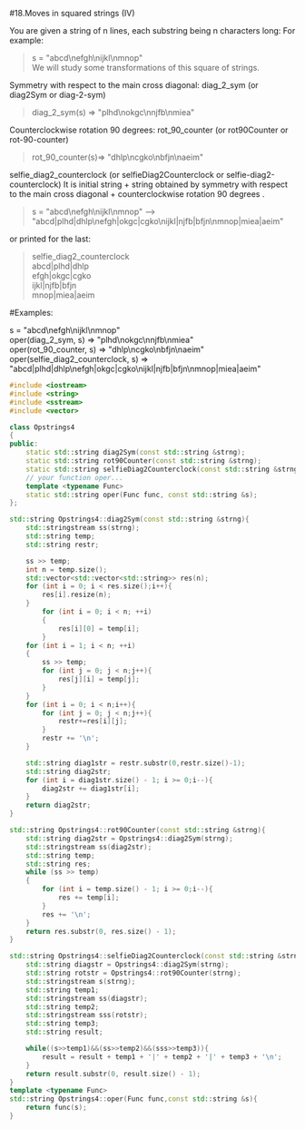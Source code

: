 #18.Moves in squared strings (IV)

You are given a string of n lines, each substring being n characters long: For example:

>s = "abcd\nefgh\nijkl\nmnop"  
We will study some transformations of this square of strings.

   Symmetry with respect to the main cross diagonal: diag_2_sym (or diag2Sym or diag-2-sym)

  >diag_2_sym(s) => "plhd\nokgc\nnjfb\nmiea"

   Counterclockwise rotation 90 degrees: rot_90_counter (or rot90Counter or rot-90-counter)

   >rot_90_counter(s)=> "dhlp\ncgko\nbfjn\naeim"

   selfie_diag2_counterclock (or selfieDiag2Counterclock or selfie-diag2-counterclock) It is initial string + string obtained by symmetry with respect to the main cross diagonal + counterclockwise rotation 90 degrees .

   >s = "abcd\nefgh\nijkl\nmnop" --> 
    "abcd|plhd|dhlp\nefgh|okgc|cgko\nijkl|njfb|bfjn\nmnop|miea|aeim"

   or printed for the last:

>selfie_diag2_counterclock  
abcd|plhd|dhlp  
efgh|okgc|cgko  
ijkl|njfb|bfjn  
mnop|miea|aeim  

#Examples:

s = "abcd\nefgh\nijkl\nmnop"  
oper(diag_2_sym, s) => "plhd\nokgc\nnjfb\nmiea"  
oper(rot_90_counter, s) => "dhlp\ncgko\nbfjn\naeim"  
oper(selfie_diag2_counterclock, s) => "abcd|plhd|dhlp\nefgh|okgc|cgko\nijkl|njfb|bfjn\nmnop|miea|aeim"

```cpp
#include <iostream>
#include <string>
#include <sstream>
#include <vector>

class Opstrings4
{
public:
    static std::string diag2Sym(const std::string &strng);
    static std::string rot90Counter(const std::string &strng);
    static std::string selfieDiag2Counterclock(const std::string &strng);
    // your function oper...
    template <typename Func>
    static std::string oper(Func func, const std::string &s);
};

std::string Opstrings4::diag2Sym(const std::string &strng){
    std::stringstream ss(strng);
    std::string temp;
    std::string restr;

    ss >> temp;
    int n = temp.size();
    std::vector<std::vector<std::string>> res(n);
    for (int i = 0; i < res.size();i++){
        res[i].resize(n);
    }
        for (int i = 0; i < n; ++i)
        {
            res[i][0] = temp[i];
        }
    for (int i = 1; i < n; ++i)
    {
        ss >> temp;
        for (int j = 0; j < n;j++){
            res[j][i] = temp[j];
        }
    }
    for (int i = 0; i < n;i++){
        for (int j = 0; j < n;j++){
            restr+=res[i][j];
        }
        restr += '\n';
    }

    std::string diag1str = restr.substr(0,restr.size()-1);
    std::string diag2str;
    for (int i = diag1str.size() - 1; i >= 0;i--){
        diag2str += diag1str[i];
    }
    return diag2str;
}

std::string Opstrings4::rot90Counter(const std::string &strng){
    std::string diag2str = Opstrings4::diag2Sym(strng);
    std::stringstream ss(diag2str);
    std::string temp;
    std::string res;
    while (ss >> temp)
    {
        for (int i = temp.size() - 1; i >= 0;i--){
            res += temp[i];
        }
        res += '\n';
    }
    return res.substr(0, res.size() - 1);
}

std::string Opstrings4::selfieDiag2Counterclock(const std::string &strng){
    std::string diagstr = Opstrings4::diag2Sym(strng);
    std::string rotstr = Opstrings4::rot90Counter(strng);
    std::stringstream s(strng);
    std::string temp1;
    std::stringstream ss(diagstr);
    std::string temp2;
    std::stringstream sss(rotstr);
    std::string temp3;
    std::string result;

    while((s>>temp1)&&(ss>>temp2)&&(sss>>temp3)){
        result = result + temp1 + '|' + temp2 + '|' + temp3 + '\n';
    }
    return result.substr(0, result.size() - 1);
}
template <typename Func>
std::string Opstrings4::oper(Func func,const std::string &s){
    return func(s);
}
```
